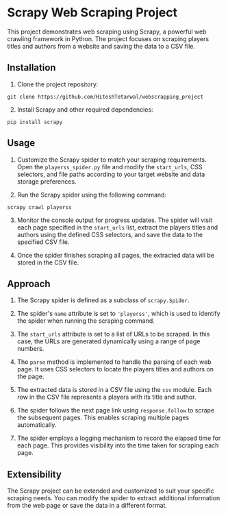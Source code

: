 # Scrapy Web Scraping Project

This project demonstrates web scraping using Scrapy, a powerful web crawling framework in Python. The project focuses on scraping players titles and authors from a website and saving the data to a CSV file.

## Installation

1. Clone the project repository:

```shell
git clone https://github.com/HiteshTetarwal/webscrapping_project
```

2. Install Scrapy and other required dependencies:

```shell
pip install scrapy
```

## Usage

1. Customize the Scrapy spider to match your scraping requirements. Open the `playerss_spider.py` file and modify the `start_urls`, CSS selectors, and file paths according to your target website and data storage preferences.

2. Run the Scrapy spider using the following command:

```shell
scrapy crawl playerss
```

3. Monitor the console output for progress updates. The spider will visit each page specified in the `start_urls` list, extract the players titles and authors using the defined CSS selectors, and save the data to the specified CSV file.

4. Once the spider finishes scraping all pages, the extracted data will be stored in the CSV file.

## Approach

1. The Scrapy spider is defined as a subclass of `scrapy.Spider`.

2. The spider's `name` attribute is set to `'playerss'`, which is used to identify the spider when running the scraping command.

3. The `start_urls` attribute is set to a list of URLs to be scraped. In this case, the URLs are generated dynamically using a range of page numbers.

4. The `parse` method is implemented to handle the parsing of each web page. It uses CSS selectors to locate the players titles and authors on the page.

5. The extracted data is stored in a CSV file using the `csv` module. Each row in the CSV file represents a players with its title and author.

6. The spider follows the next page link using `response.follow` to scrape the subsequent pages. This enables scraping multiple pages automatically.

7. The spider employs a logging mechanism to record the elapsed time for each page. This provides visibility into the time taken for scraping each page.

## Extensibility

The Scrapy project can be extended and customized to suit your specific scraping needs. You can modify the spider to extract additional information from the web page or save the data in a different format.